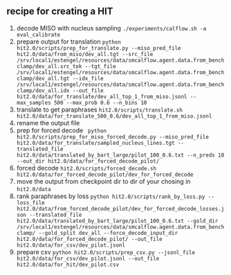 ## recipe for creating a HIT 

1. decode MISO with nucleus sampling `./experiments/calflow.sh -a eval_calibrate`
2. prepare output for translation `python hit2.0/scripts/prep_for_translate.py --miso_pred_file hit2.0/data/from_miso/dev_all.tgt --src_file /srv/local1/estengel/resources/data/smcalflow.agent.data.from_benchclamp/dev_all.src_tok --tgt_file /srv/local1/estengel/resources/data/smcalflow.agent.data.from_benchclamp/dev_all.tgt --idx_file /srv/local1/estengel/resources/data/smcalflow.agent.data.from_benchclamp/dev_all.idx --out_file hit2.0/data/for_translate/dev_all_top_1_from_miso.jsonl --max_samples 500 --max_prob 0.6 --n_bins 10`
3. translate to get paraphrases `hit2.0/scripts/translate.sh hit2.0/data/for_translate_500_0.6/dev_all_top_1_from_miso.jsonl` 
4. rename the output file 
5. prep for forced decode ` python hit2.0/scripts/prep_for_miso_forced_decode.py --miso_pred_file hit2.0/data/for_translate/sampled_nucleus_lines.tgt --translated_file hit2.0/data/translated_by_bart_large/pilot_100_0.6.txt --n_preds 10 --out_dir hit2.0/data/for_forced_decode_pilot/` 
6. forced decode `hit2.0/scripts/forced_decode.sh hit2.0/data/for_forced_decode_pilot/dev_for_forced_decode` 
7. move the output from checkpoint dir to dir of your chosing in `hit2.0/data` 
8. rank paraphrases by loss `python hit2.0/scripts/rank_by_loss.py --loss_file hit2.0/data/from_forced_decode_pilot/dev_for_forced_decode_losses.json --translated_file hit2.0/data/translated_by_bart_large/pilot_100_0.6.txt --gold_dir /srv/local1/estengel/resources/data/smcalflow.agent.data.from_benchclamp/ --gold_split dev_all --force_decode_input_dir hit2.0/data/for_forced_decode_pilot/ --out_file hit2.0/data/for_csv/dev_pilot.jsonl`
9. prepare csv `python hit2.0/scripts/prep_csv.py --jsonl_file hit2.0/data/for_csv/dev_pilot.jsonl --out_file hit2.0/data/for_hit/dev_pilot.csv` 
